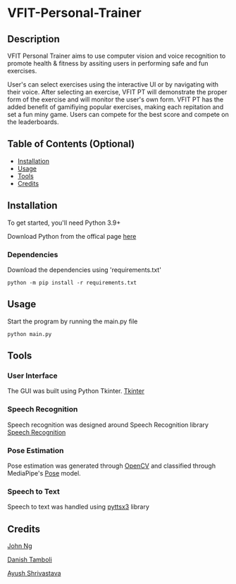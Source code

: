 # VFIT-Personal-Trainer

## Description

VFIT Personal Trainer aims to use computer vision and voice recognition to promote health & fitness by assiting users in performing safe and fun exercises.


User's can select exercises using the interactive UI or by navigating with their voice. After selecting an exercise, VFIT PT will demonstrate the proper form of the exercise and will monitor the user's own form. VFIT PT has the added benefit of gamifiying popular exercises, making each repitation and set a fun miny game. Users can compete for the best score and compete on the leaderboards.

## Table of Contents (Optional)

- [Installation](#installation)
- [Usage](#usage)
- [Tools](#tools)
- [Credits](#credits)

## Installation

To get started, you'll need Python 3.9+

Download Python from the offical page [here](https://www.python.org/downloads/)

### Dependencies
Download the dependencies using 'requirements.txt'
```
python -m pip install -r requirements.txt
```

## Usage

Start the program by running the main.py file
```
python main.py
```

## Tools
### User Interface
The GUI was built using Python Tkinter. [Tkinter](https://docs.python.org/3/library/tkinter.html)
### Speech Recognition
Speech recognition was designed around Speech Recognition library [Speech Recognition](https://pypi.org/project/SpeechRecognition/)
### Pose Estimation
Pose estimation was generated through [OpenCV](https://opencv.org/) and classified through MediaPipe's [Pose](https://developers.google.com/mediapipe/solutions/vision/pose_landmarker/) model. 
### Speech to Text
Speech to text was handled using [pyttsx3](https://pypi.org/project/pyttsx3/) library

## Credits

 [John Ng](https://github.com/NgJohn15)
 
 
 [Danish Tamboli](https://github.com/danishtamboli123)
 
 
 [Ayush Shrivastava](https://github.com/Ayush2305)
